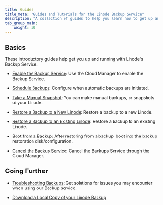 ```yaml
---
title: Guides
title_meta: "Guides and Tutorials for the Linode Backup Service"
description: "A collection of guides to help you learn how to get up and running with Linode's Backup Service, including enabling and scheduling backups."
tab_group_main:
    weight: 30
---
```


## Basics

These introductory guides help get you up and running with Linode's Backup Service.

- [Enable the Backup Service](/docs/products/storage/backups/guides/enable/): Use the Cloud Manager to enable the Backup Service.

- [Schedule Backups](/docs/products/storage/backups/guides/schedule/): Configure when automatic backups are initiated.

- [Take a Manual Snapshot](/docs/products/storage/backups/guides/take-a-snapshot/): You can make manual backups, or snapshots of your Linode.

- [Restore a Backup to a New Linode](/docs/products/storage/backups/guides/restore-to-a-new-linode/): Restore a backup to a new Linode.

- [Restore a Backup to an Existing Linode](/docs/products/storage/backups/guides/restore-to-an-existing-linode/): Restore a backup to an existing Linode.

- [Boot from a Backup](/docs/products/storage/backups/guides/boot-from-a-backup/): After restoring from a backup, boot into the backup restoration disk/configuration.

- [Cancel the Backup Service](/docs/products/storage/backups/guides/cancel/): Cancel the Backups Service through the Cloud Manager.

## Going Further

- [Troubleshooting Backups](/docs/products/storage/backups/guides/troubleshooting/): Get solutions for issues you may encounter when using our Backup service.

- [Download a Local Copy of your Linode Backup](/docs/guides/download-backups-locally/)
